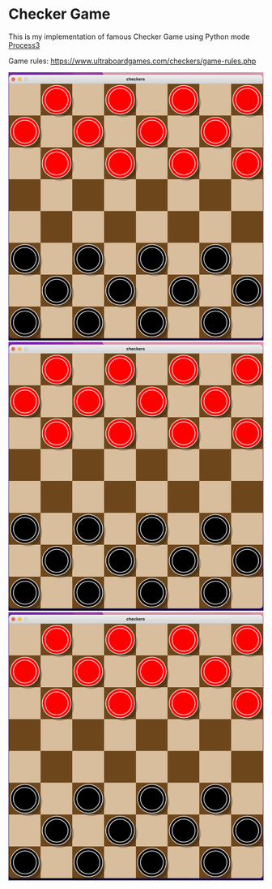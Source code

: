 # Checker Game

This is my implementation of famous Checker Game using Python mode [Process3](https://processing.org/)

Game rules: https://www.ultraboardgames.com/checkers/game-rules.php

![Screenshot1](/screenshots/pic1.png)
![Screenshot2](/screenshots/pic1.png)
![Screenshot3](/screenshots/pic1.png)
